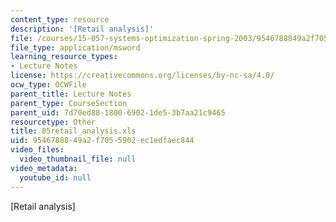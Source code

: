 ```yaml
---
content_type: resource
description: '[Retail analysis]'
file: /courses/15-057-systems-optimization-spring-2003/9546788849a2f7055902ec1edfaec844_05retail_analysis.xls
file_type: application/msword
learning_resource_types:
- Lecture Notes
license: https://creativecommons.org/licenses/by-nc-sa/4.0/
ocw_type: OCWFile
parent_title: Lecture Notes
parent_type: CourseSection
parent_uid: 7d70ed88-1800-6902-1de5-3b7aa21c9465
resourcetype: Other
title: 05retail_analysis.xls
uid: 95467888-49a2-f705-5902-ec1edfaec844
video_files:
  video_thumbnail_file: null
video_metadata:
  youtube_id: null
---
```

[Retail analysis]